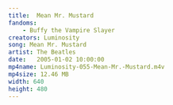 ```yaml
---
title:  Mean Mr. Mustard
fandoms:
    - Buffy the Vampire Slayer
creators: Luminosity
song: Mean Mr. Mustard
artist: The Beatles
date:   2005-01-02 10:00:00
mp4name: Luminosity-055-Mean-Mr.-Mustard.m4v
mp4size: 12.46 MB
width: 640
height: 480
---
```



  
